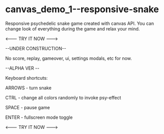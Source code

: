# canvas_demo_1--responsive-snake
Responsive psychedelic snake game created with canvas API.
You can change look of everything during the game and relax your mind.


<--- TRY IT NOW --->



--UNDER CONSTRUCTION--

No score, replay, gameover, ui, settings modals, etc for now.

--ALPHA VER --




Keyboard shortcuts:

ARROWS - turn snake

CTRL - change all colors randomly to invoke psy-effect

SPACE - pause game

ENTER - fullscreen mode toggle



<--- TRY IT NOW --->
